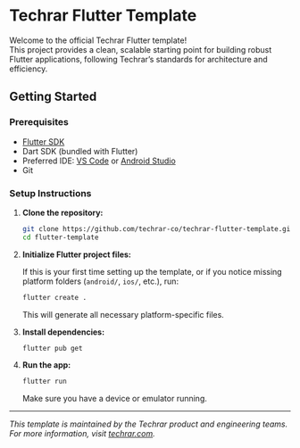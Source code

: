 # Techrar Flutter Template

Welcome to the official Techrar Flutter template!  
This project provides a clean, scalable starting point for building robust Flutter applications, following Techrar’s standards for architecture and efficiency.

## Getting Started

### Prerequisites

- [Flutter SDK](https://docs.flutter.dev/get-started/install)
- Dart SDK (bundled with Flutter)
- Preferred IDE: [VS Code](https://code.visualstudio.com/) or [Android Studio](https://developer.android.com/studio)
- Git

### Setup Instructions

1. **Clone the repository:**

   ```sh
   git clone https://github.com/techrar-co/techrar-flutter-template.git
   cd flutter-template
   ```

2. **Initialize Flutter project files:**

   If this is your first time setting up the template, or if you notice missing platform folders (`android/`, `ios/`, etc.), run:

   ```sh
   flutter create .
   ```

   This will generate all necessary platform-specific files.

3. **Install dependencies:**

   ```sh
   flutter pub get
   ```

4. **Run the app:**

   ```sh
   flutter run
   ```

   Make sure you have a device or emulator running.

---

_This template is maintained by the Techrar product and engineering teams. For more information, visit [techrar.com](https://techrar.com)._
